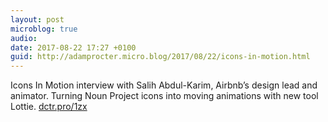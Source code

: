 ```yaml
---
layout: post
microblog: true
audio: 
date: 2017-08-22 17:27 +0100
guid: http://adamprocter.micro.blog/2017/08/22/icons-in-motion.html
---
```

Icons In Motion interview with Salih Abdul-Karim, Airbnb’s design lead and animator. Turning Noun Project icons into moving animations with new tool Lottie. [dctr.pro/1zx](http://dctr.pro/1zx)
